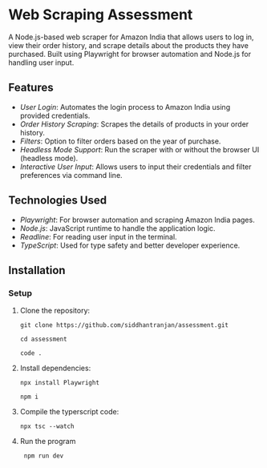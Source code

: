 # Web Scraping Assessment

A Node.js-based web scraper for Amazon India that allows users to log in, view their order history, and scrape details about the products they have purchased. Built using Playwright for browser automation and Node.js for handling user input.


## Features
- *User Login*: Automates the login process to Amazon India using provided credentials.
- *Order History Scraping*: Scrapes the details of products in your order history.
- *Filters*: Option to filter orders based on the year of purchase.
- *Headless Mode Support*: Run the scraper with or without the browser UI (headless mode).
- *Interactive User Input*: Allows users to input their credentials and filter preferences via command line.

## Technologies Used
- *Playwright*: For browser automation and scraping Amazon India pages.
- *Node.js*: JavaScript runtime to handle the application logic.
- *Readline*: For reading user input in the terminal.
- *TypeScript*: Used for type safety and better developer experience.

## Installation


### Setup
1. Clone the repository:
   
   ```git clone https://github.com/siddhantranjan/assessment.git```

   ```cd assessment```

   ```code .```

3. Install dependencies:
   
   ```npx install Playwright```

   ```npm i```
   
3. Compile the typerscript code:

   ```npx tsc --watch```

4. Run the program
  
   ``` npm run dev```